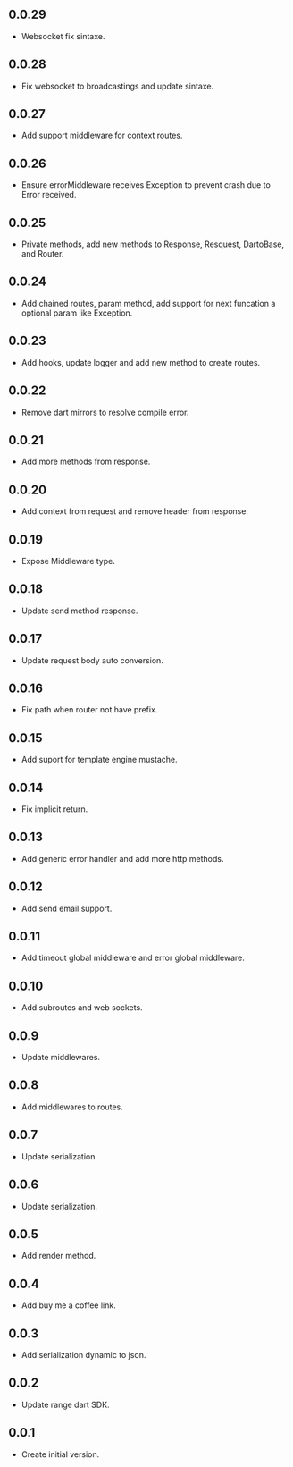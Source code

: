 ## 0.0.29

- Websocket fix sintaxe.

## 0.0.28

- Fix websocket to broadcastings and update sintaxe.

## 0.0.27

- Add support middleware for context routes.

## 0.0.26

- Ensure errorMiddleware receives Exception to prevent crash due to Error received.

## 0.0.25

- Private methods, add new methods to Response, Resquest, DartoBase, and Router.

## 0.0.24

- Add chained routes, param method, add support for next funcation a optional param like Exception.

## 0.0.23

- Add hooks, update logger and add new method to create routes.

## 0.0.22

- Remove dart mirrors to resolve compile error.

## 0.0.21

- Add more methods from response.

## 0.0.20

- Add context from request and remove header from response.

## 0.0.19

- Expose Middleware type.

## 0.0.18

- Update send method response.

## 0.0.17

- Update request body auto conversion.

## 0.0.16

- Fix path when router not have prefix.

## 0.0.15

- Add suport for template engine mustache.

## 0.0.14

- Fix implicit return.

## 0.0.13

- Add generic error handler and add more http methods.

## 0.0.12

- Add send email support.

## 0.0.11

- Add timeout global middleware and error global middleware.

## 0.0.10

- Add subroutes and web sockets.

## 0.0.9

- Update middlewares.

## 0.0.8

- Add middlewares to routes.

## 0.0.7

- Update serialization.

## 0.0.6

- Update serialization.

## 0.0.5

- Add render method.

## 0.0.4

- Add buy me a coffee link.

## 0.0.3

- Add serialization dynamic to json.

## 0.0.2

- Update range dart SDK.

## 0.0.1

- Create initial version.
